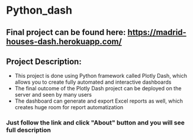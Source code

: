 # Python_dash
## Final project can be found here: https://madrid-houses-dash.herokuapp.com/
## Project Description:
- This project is done using Python framework called Plotly Dash, which allows you to create fully automated and interactive dashboards
- The final outcome of the Plotly Dash project can be deployed on the server and seen by many users
- The dashboard can generate and export Excel reports as well, which creates huge room for report automatization
### Just follow the link and click "About" button and you will see full description
